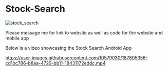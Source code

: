 # Stock-Search

![stock_search](https://user-images.githubusercontent.com/10579030/187805812-86d23edc-bfba-4b7d-9fcc-bd9d3501f479.png)


Please message me for link to website as well as code for the website and mobile app 

Below is a video showcasing the Stock Search Android App 


https://user-images.githubusercontent.com/10579030/187805356-cd1bc786-b8aa-4729-bb11-18431172eddc.mp4
